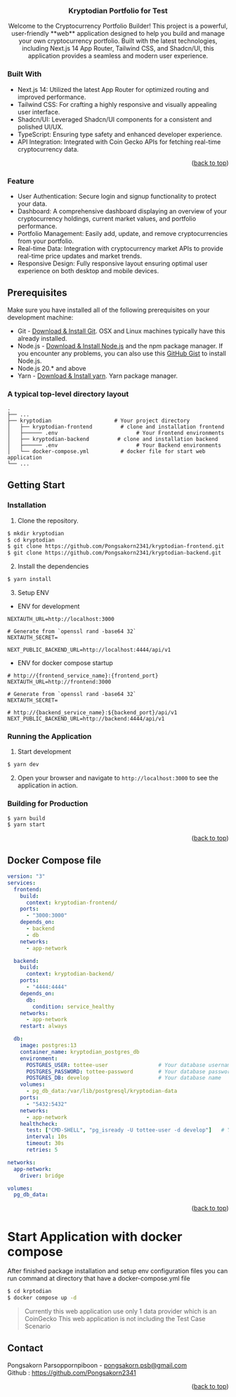 <a name="readme-top"></a>


<br />
<div align="center">
  <h3 align="center">Kryptodian Portfolio for Test</h3>

  <p align="center">
   Welcome to the Cryptocurrency Portfolio Builder! This project is a powerful, user-friendly **web** application designed to help you build and manage your own cryptocurrency portfolio. Built with the latest technologies, including Next.js 14 App Router, Tailwind CSS, and Shadcn/UI, this application provides a seamless and modern user experience.
    <br />
  </p>
</div>



### Built With

* Next.js 14: Utilized the latest App Router for optimized routing and improved performance.
* Tailwind CSS: For crafting a highly responsive and visually appealing user interface.
* Shadcn/UI: Leveraged Shadcn/UI components for a consistent and polished UI/UX.
* TypeScript: Ensuring type safety and enhanced developer experience.
* API Integration: Integrated with Coin Gecko APIs for fetching real-time cryptocurrency data.


<p align="right">(<a href="#readme-top">back to top</a>)</p>


### Feature
* User Authentication: Secure login and signup functionality to protect your data.
* Dashboard: A comprehensive dashboard displaying an overview of your cryptocurrency holdings, current market values, and portfolio performance.
* Portfolio Management: Easily add, update, and remove cryptocurrencies from your portfolio.
* Real-time Data: Integration with cryptocurrency market APIs to provide real-time price updates and market trends.
* Responsive Design: Fully responsive layout ensuring optimal user experience on both desktop and mobile devices.


## Prerequisites
Make sure you have installed all of the following prerequisites on your development machine:
* Git - [Download & Install Git](https://git-scm.com/downloads). OSX and Linux machines typically have this already installed.
* Node.js - [Download & Install Node.js](https://nodejs.org/en/download/) and the npm package manager. If you encounter any problems, you can also use this [GitHub Gist](https://gist.github.com/isaacs/579814) to install Node.js.
* Node.js 20.* and above
* Yarn - [Download & Install yarn](https://classic.yarnpkg.com/lang/en/docs/install/#mac-stable). Yarn package manager.

### A typical top-level directory layout

    .
    ├── ...
    ├── kryptodian                    # Your project directory
    │   ├── kryptodian-frontend         # clone and installation frontend
    │   ├────── .env                         # Your Frontend environments
    │   ├── kryptodian-backend         # clone and installation backend
    │   ├────── .env                         # Your Backend environments
    │   └── docker-compose.yml          # docker file for start web application
    └── ...

## Getting Start

### Installation

1. Clone the repository.
```bash
$ mkdir kryptodian
$ cd kryptodian
$ git clone https://github.com/Pongsakorn2341/kryptodian-frontend.git
$ git clone https://github.com/Pongsakorn2341/kryptodian-backend.git
```

2. Install the dependencies
```bash
$ yarn install
```

3. Setup ENV

* ENV for development
```
NEXTAUTH_URL=http://localhost:3000

# Generate from `openssl rand -base64 32`
NEXTAUTH_SECRET=

NEXT_PUBLIC_BACKEND_URL=http://localhost:4444/api/v1
```

* ENV for docker compose startup
```
# http://{frontend_service_name}:{frontend_port}
NEXTAUTH_URL=http://frontend:3000

# Generate from `openssl rand -base64 32`
NEXTAUTH_SECRET=

# http://{backend_service_name}:${backend_port}/api/v1
NEXT_PUBLIC_BACKEND_URL=http://backend:4444/api/v1
```

### Running the Application

1. Start development
```bash
$ yarn dev
```

2. Open your browser and navigate to `http://localhost:3000` to see the application in action.

### Building for Production

```bash
$ yarn build
$ yarn start
```

<p align="right">(<a href="#readme-top">back to top</a>)</p>



## Docker Compose file

```yml
version: "3"
services:
  frontend:
    build:
      context: kryptodian-frontend/
    ports:
      - "3000:3000"
    depends_on:
      - backend
      - db
    networks:
      - app-network

  backend:
    build:
      context: kryptodian-backend/
    ports:
      - "4444:4444"
    depends_on:
      db:
        condition: service_healthy
    networks:
      - app-network
    restart: always

  db:
    image: postgres:13
    container_name: kryptodian_postgres_db
    environment:
      POSTGRES_USER: tottee-user                # Your database username
      POSTGRES_PASSWORD: tottee-password        # Your database password
      POSTGRES_DB: develop                      # Your database name
    volumes:
      - pg_db_data:/var/lib/postgresql/kryptodian-data
    ports:
      - "5432:5432"
    networks:
      - app-network
    healthcheck:
      test: ["CMD-SHELL", "pg_isready -U tottee-user -d develop"]   # Your database username and database name
      interval: 10s
      timeout: 30s
      retries: 5

networks:
  app-network:
    driver: bridge

volumes:
  pg_db_data:


```


<p align="right">(<a href="#readme-top">back to top</a>)</p>



# Start Application with docker compose

After finished package installation and setup env configuration files you can run command at directory that have a docker-compose.yml file

```bash
$ cd krptodian
$ docker compose up -d
```


> Currently this web application use only 1 data provider which is an CoinGecko
> This web application is not including the Test Case Scenario

## Contact

Pongsakorn Parsoppornpiboon - pongsakorn.psb@gmail.com
<br />
Github : https://github.com/Pongsakorn2341

<p align="right">(<a href="#readme-top">back to top</a>)</p>
